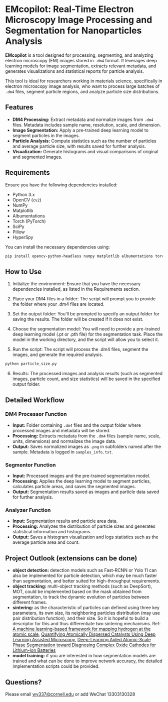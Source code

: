 # EMcopilot: Real-Time Electron Microscopy Image Processing and Segmentation for Nanoparticles Analysis

**EMcopilot** is a tool designed for processing, segmenting, and analyzing electron microscopy (EM) images stored in `.dm4` format. It leverages deep learning models for image segmentation, extracts relevant metadata, and generates visualizations and statistical reports for particle analysis.

This tool is ideal for researchers working in materials science, specifically in electron microscopy image analysis, who want to process large batches of `.dm4` files, segment particle regions, and analyze particle size distributions.

## Features
- **DM4 Processing:** Extract metadata and normalize images from `.dm4` files. Metadata includes sample name, resolution, scale, and dimension.
- **Image Segmentation:** Apply a pre-trained deep learning model to segment particles in the images.
- **Particle Analysis:** Compute statistics such as the number of particles and average particle size, with results saved for further analysis.
- **Visualization:** Generate histograms and visual comparisons of original and segmented images.

## Requirements

Ensure you have the following dependencies installed:

- Python 3.x
- OpenCV (`cv2`)
- NumPy
- Matplotlib
- Albumentations
- Torch (PyTorch)
- SciPy
- Pillow
- HyperSpy

You can install the necessary dependencies using:

```bash
pip install opencv-python-headless numpy matplotlib albumentations torch scipy pillow hyperspy
```

## How to Use
1. Initialize the environment: Ensure that you have the necessary dependencies installed, as listed in the Requirements section.

2. Place your DM4 files in a folder: The script will prompt you to provide the folder where your .dm4 files are located.

3. Set the output folder: You'll be prompted to specify an output folder for saving the results. The folder will be created if it does not exist.

4. Choose the segmentation model: You will need to provide a pre-trained deep learning model (.pt or .pth file) for the segmentation task. Place the model in the working directory, and the script will allow you to select it.

5. Run the script: The script will process the .dm4 files, segment the images, and generate the required analysis.

```bash
python particle_size.py
```
6. Results: The processed images and analysis results (such as segmented images, particle count, and size statistics) will be saved in the specified output folder.


## Detailed Workflow

### DM4 Processor Function

- **Input:** Folder containing `.dm4` files and the output folder where processed images and metadata will be stored.
- **Processing:** Extracts metadata from the `.dm4` files (sample name, scale, units, dimensions) and normalizes the image data.
- **Output:** Saves normalized images as `.png` in subfolders named after the sample. Metadata is logged in `samples_info.txt`.

### Segmentor Function

- **Input:** Processed images and the pre-trained segmentation model.
- **Processing:** Applies the deep learning model to segment particles, calculates particle areas, and saves the segmented images.
- **Output:** Segmentation results saved as images and particle data saved for further analysis.

### Analyzer Function

- **Input:** Segmentation results and particle area data.
- **Processing:** Analyzes the distribution of particle sizes and generates statistical information and histograms.
- **Output:** Saves a histogram visualization and logs statistics such as the average particle area and count.


## Project Outlook (extensions can be done)
- **object detection:** detection models such as Fast-RCNN or Yolo 11 can also be implemented for particle detection, which may be much faster than segmentation, and better suited for high-throughput requirements.
- **object tracking:** multi-object tracking methods (such as DeepSort), MOT, could be implemented based on the mask obtained from segmentation, to track the dynamic evolution of particles between different frames.
- **sintering:** as the characteristic of particles can defined using three key parameters, its own size, its neighboring particles distribution (may use pair distribution function), and their size. So it is hopeful to build a descriptor for this and thus differentiate two sintering mechanisms. Ref: [A machine learning-based framework for mapping hydrogen at the atomic scale](https://www.pnas.org/doi/abs/10.1073/pnas.2410968121), [Quantifying Atomically Dispersed Catalysts Using Deep Learning Assisted Microscopy](https://pubs.acs.org/doi/10.1021/acs.nanolett.3c01892), [Deep-Learning Aided Atomic-Scale Phase Segmentation toward Diagnosing Complex Oxide Cathodes for Lithium-Ion Batteries](https://pubs.acs.org/doi/10.1021/acs.nanolett.3c02441)
- **model training:** if you are interested in how segmentation models are trained and what can be done to improve network accuracy, the detailed implementation scripts could be provided.


## Questions?
Please email wy337@cornell.edu or add WeChat 13303130328 





